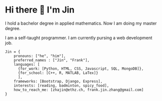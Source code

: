 # Hi there 👋 I'm Jin

I hold a bachelor degree in applied mathematics. Now I am doing my master degree. 

I am a self-taught programmer. I am currently pursing a web development job. 

```
Jin = {
    pronouns: ["he", "him"],
    preferred_names : ["Jin", "Frank"],
    languages: [
      {for_work: [Python, HTML, CSS, Javascript, SQL, MongoDB]},
      {for_school: [C++, R, MATLAB, LaTex]}
      ],
    frameworks: [Bootstrap, Django, Express],
    interests: [reading, badminton, spicy_food],
    how_to_reach_me: [zhajin@ethz.ch, frank.jin.zhang@gmail.com]
}
```


<!--
**jzfrank/jzfrank** is a ✨ _special_ ✨ repository because its `README.md` (this file) appears on your GitHub profile.

Here are some ideas to get you started:

- 🔭 I’m currently working on ...
- 🌱 I’m currently learning ...
- 👯 I’m looking to collaborate on ...
- 🤔 I’m looking for help with ...
- 💬 Ask me about ...
- 📫 How to reach me: ...
- 😄 Pronouns: ...
- ⚡ Fun fact: ...
-->
